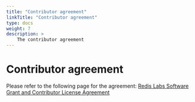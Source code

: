 ```yaml
---
title: "Contributor agreement"
linkTitle: "Contributor agreement"
type: docs
weight: 7
description: >
    The contributor agreement
---
```

# Contributor agreement

Please refer to the following page for the agreement: [Redis Labs Software Grant and Contributor License Agreement](https://cla-assistant.io/RedisJSON/RedisJSON)
